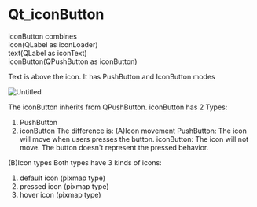 # Qt_iconButton
iconButton combines   
icon(QLabel as iconLoader)  
text(QLabel as iconText)  
iconButton(QPushButton as iconButton)

Text is above the icon. It has PushButton and IconButton modes

![Untitled](https://user-images.githubusercontent.com/49277601/124438876-50d1b980-ddab-11eb-9d29-0328d0f45583.png)

The iconButton inherits from QPushButton.
iconButton has 2 Types:  
1. PushButton
2. iconButton
The difference is:
(A)Icon movement
PushButton: The icon will move when users presses the button.
iconButton: The icon will not move. The button doesn't represent the pressed behavior.

(B)Icon types
Both types have 3 kinds of icons:
1. default icon (pixmap type)
2. pressed icon (pixmap type)
3. hover icon   (pixmap type)

